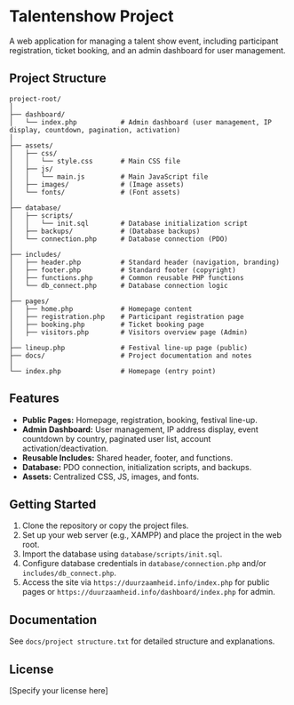 # Talentenshow Project

A web application for managing a talent show event, including participant registration, ticket booking, and an admin dashboard for user management.

## Project Structure

```
project-root/
│
├── dashboard/
│   └── index.php           # Admin dashboard (user management, IP display, countdown, pagination, activation)
│
├── assets/
│   ├── css/
│   │   └── style.css       # Main CSS file
│   ├── js/
│   │   └── main.js         # Main JavaScript file
│   ├── images/             # (Image assets)
│   └── fonts/              # (Font assets)
│
├── database/
│   ├── scripts/
│   │   └── init.sql        # Database initialization script
│   ├── backups/            # (Database backups)
│   └── connection.php      # Database connection (PDO)
│
├── includes/
│   ├── header.php          # Standard header (navigation, branding)
│   ├── footer.php          # Standard footer (copyright)
│   ├── functions.php       # Common reusable PHP functions
│   └── db_connect.php      # Database connection logic
│
├── pages/
│   ├── home.php            # Homepage content
│   ├── registration.php    # Participant registration page
│   ├── booking.php         # Ticket booking page
│   ├── visitors.php        # Visitors overview page (Admin)
│
├── lineup.php              # Festival line-up page (public)
├── docs/                   # Project documentation and notes
│
└── index.php               # Homepage (entry point)
```

## Features

- **Public Pages:** Homepage, registration, booking, festival line-up.
- **Admin Dashboard:** User management, IP address display, event countdown by country, paginated user list, account activation/deactivation.
- **Reusable Includes:** Shared header, footer, and functions.
- **Database:** PDO connection, initialization scripts, and backups.
- **Assets:** Centralized CSS, JS, images, and fonts.

## Getting Started

1. Clone the repository or copy the project files.
2. Set up your web server (e.g., XAMPP) and place the project in the web root.
3. Import the database using `database/scripts/init.sql`.
4. Configure database credentials in `database/connection.php` and/or `includes/db_connect.php`.
5. Access the site via `https://duurzaamheid.info/index.php` for public pages or `https://duurzaamheid.info/dashboard/index.php` for admin.

## Documentation

See `docs/project structure.txt` for detailed structure and explanations.

## License

[Specify your license here]
